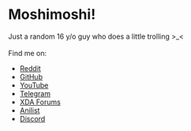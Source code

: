 # Moshimoshi!
Just a random 16 y/o guy who does a little trolling >_< <br><br>
Find me on:
* [Reddit](https://reddit.com/u/thefrind54)
* [GitHub](https://github.com/yurikodesu)
* [YouTube](https://youtube.com/@yuriko54)
* [Telegram](https://t.me/yuriko546)
* [XDA Forums](https://xdaforums.com/m/hyperio546.12460877/)
* [Anilist](https://anilist.co/user/yurikodesu/)
* [Discord](https://discordid.netlify.app/?id=947775206141870111) <br>

